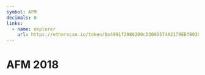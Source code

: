```yaml
---
symbol: AFM
decimals: 0
links:
  - name: explorer
    url: https://etherscan.io/token/0x4991f29802D9cD309D574A2179EEfB0306aaCDE8
---
```


# AFM 2018
